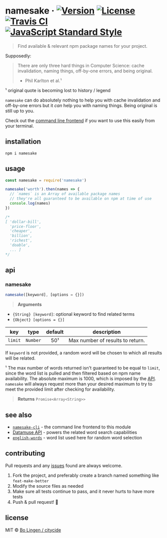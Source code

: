 # namesake &middot; [![Version](https://img.shields.io/npm/v/namesake.svg?style=flat-square&maxAge=3600)](https://www.npmjs.com/package/namesake) [![License](https://img.shields.io/npm/l/namesake.svg?style=flat-square&maxAge=3600)](https://www.npmjs.com/package/namesake) [![Travis CI](https://img.shields.io/travis/citycide/namesake.svg?style=flat-square&maxAge=3600)](https://travis-ci.org/citycide/namesake) [![JavaScript Standard Style](https://img.shields.io/badge/code%20style-standard-brightgreen.svg?style=flat-square&maxAge=3600)](https://standardjs.com)

> Find available & relevant npm package names for your project.

Supposedly:

> There are only three hard things in Computer Science:
> cache invalidation, naming things, off-by-one errors,
> and being original.
> - Phil Karlton et al.¹

¹ original quote is becoming lost to history / legend

`namesake` can do absolutely nothing to help you with cache invalidation and
off-by-one errors but it _can_ help you with naming things. Being original is
still up to you.

Check out the [command line frontend](https://github.com/citycide/namesake-cli)
if you want to use this easily from your terminal.

## installation

```console
npm i namesake
```

## usage

```js
const namesake = require('namesake')

namesake('worth').then(names => {
  // `names` is an Array of available package names
  // they're all guaranteed to be available on npm at time of use
  console.log(names)
})

/*
[ 'dollar-bill',
  'price-floor',
  'cheaper',
  'billion',
  'richest',
  'doable',
  ... ]
*/
```

## api

### namesake
```js
namesake([keyword], [options = {}])
```

> **Arguments**

- `{String} [keyword]`: optional keyword to find related terms
- `{Object} [options = {}]`

| key       | type      | default | description                      |
| :-------: | :-------: | :-----: | -------------------------------- |
| `limit`   | `Number`  | 50¹     | Max number of results to return. |

If `keyword` is not provided, a random word will be chosen to which
all results will be related.

¹ The max number of words returned isn't guaranteed to be equal to `limit`, since
  the word list is pulled and then filtered based on npm name availability. The
  absolute maximum is 1000, which is imposed by the [API](http://www.datamuse.com/api/).
  `namesake` will always request more than your desired maximum to try to meet the
  provided limit after checking for availability.

> **Returns** `Promise<Array<String>>`

## see also

- [`namesake-cli`](https://github.com/citycide/namesake-cli) - the command line frontend to this module
- [Datamuse API](http://www.datamuse.com/api/) - powers the related word search capabilities
- [`english-words`](https://github.com/dwyl/english-words) - word list used here for random word selection

## contributing

Pull requests and any [issues](https://github.com/citycide/namesake/issues)
found are always welcome.

1. Fork the project, and preferably create a branch named something like `feat-make-better`
2. Modify the source files as needed
3. Make sure all tests continue to pass, and it never hurts to have more tests
4. Push & pull request! :tada:

## license

MIT © [Bo Lingen / citycide](https://github.com/citycide)
